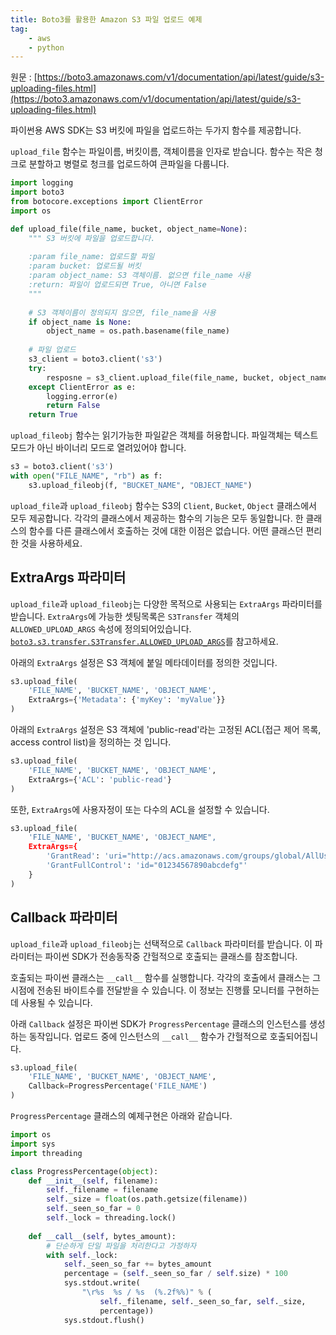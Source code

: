 ```yaml
---
title: Boto3를 활용한 Amazon S3 파일 업로드 예제
tag:
    - aws
    - python
---
```


원문 : [https://boto3.amazonaws.com/v1/documentation/api/latest/guide/s3-uploading-files.html](https://boto3.amazonaws.com/v1/documentation/api/latest/guide/s3-uploading-files.html)

파이썬용 AWS SDK는 S3 버킷에 파일을 업로드하는 두가지 함수를 제공합니다.

`upload_file` 함수는 파일이름, 버킷이름, 객체이름을 인자로 받습니다.
함수는 작은 청크로 분할하고 병렬로 청크를 업로드하여 큰파일을 다룹니다.

```python
import logging
import boto3
from botocore.exceptions import ClientError
import os

def upload_file(file_name, bucket, object_name=None):
    """ S3 버킷에 파일을 업로드합니다.
    
    :param file_name: 업로드할 파일
    :param bucket: 업로드될 버킷
    :param object_name: S3 객체이름. 없으면 file_name 사용
    :return: 파일이 업로드되면 True, 아니면 False
    """
    
    # S3 객체이름이 정의되지 않으면, file_name을 사용
    if object_name is None:
        object_name = os.path.basename(file_name)
    
    # 파일 업로드
    s3_client = boto3.client('s3')
    try:
        resposne = s3_client.upload_file(file_name, bucket, object_name)
    except ClientError as e:
        logging.error(e)
        return False
    return True
```

`upload_fileobj` 함수는 읽기가능한 파일같은 객체를 허용합니다.
파일객체는 텍스트모드가 아닌 바이너리 모드로 열려있어야 합니다.

```python
s3 = boto3.client('s3')
with open("FILE_NAME", "rb") as f:
    s3.upload_fileobj(f, "BUCKET_NAME", "OBJECT_NAME")
```

`upload_file`과 `upload_fileobj` 함수는 S3의 `Client`, `Bucket`, `Object` 클래스에서 모두 제공합니다.
각각의 클래스에서 제공하는 함수의 기능은 모두 동일합니다.
한 클래스의 함수를 다른 클래스에서 호출하는 것에 대한 이점은 없습니다.
어떤 클래스던 편리한 것을 사용하세요.

## ExtraArgs 파라미터

`upload_file`과 `upload_fileobj`는 다양한 목적으로 사용되는 `ExtraArgs` 파라미터를 받습니다.
`ExtraArgs`에 가능한 셋팅목록은 `S3Transfer` 객체의 `ALLOWED_UPLOAD_ARGS` 속성에 정의되어있습니다.
[`boto3.s3.transfer.S3Transfer.ALLOWED_UPLOAD_ARGS`](https://boto3.amazonaws.com/v1/documentation/api/latest/reference/customizations/s3.html#boto3.s3.transfer.S3Transfer.ALLOWED_UPLOAD_ARGS)를 참고하세요.

아래의 `ExtraArgs` 설정은 S3 객체에 붙일 메타데이터를 정의한 것입니다.

```python
s3.upload_file(
    'FILE_NAME', 'BUCKET_NAME', 'OBJECT_NAME',
    ExtraArgs={'Metadata': {'myKey': 'myValue'}}
)
```

아래의 `ExtraArgs` 설정은 S3 객체에 'public-read'라는 고정된 ACL(접근 제어 목록, access control list)을 정의하는 것 입니다.

```python
s3.upload_file(
    'FILE_NAME', 'BUCKET_NAME', 'OBJECT_NAME',
    ExtraArgs={'ACL': 'public-read'}
)
```

또한, `ExtraArgs`에 사용자정이 또는 다수의 ACL을 설정할 수 있습니다.

```python
s3.upload_file(
    'FILE_NAME', 'BUCKET_NAME', 'OBJECT_NAME",
    ExtraArgs={
        'GrantRead': 'uri="http://acs.amazonaws.com/groups/global/AllUsers"',
        'GrantFullControl': 'id="01234567890abcdefg"'
    }
)
```

## Callback 파라미터

`upload_file`과 `upload_fileobj`는 선택적으로 `Callback` 파라미터를 받습니다.
이 파라미터는 파이썬 SDK가 전송동작중 간헐적으로 호출되는 클래스를 참조합니다.

호출되는 파이썬 클래스는 `__call__` 함수를 실행합니다.
각각의 호출에서 클래스는 그 시점에 전송된 바이트수를 전달받을 수 있습니다.
이 정보는 진행률 모니터를 구현하는데 사용될 수 있습니다.

아래 `Callback` 설정은 파이썬 SDK가 `ProgressPercentage` 클래스의 인스턴스를 생성하는 동작입니다.
업로드 중에 인스턴스의 `__call__` 함수가 간헐적으로 호출되어집니다.

```python
s3.upload_file(
    'FILE_NAME', 'BUCKET_NAME', 'OBJECT_NAME',
    Callback=ProgressPercentage('FILE_NAME')
)
```

`ProgressPercentage` 클래스의 예제구현은 아래와 같습니다.

```python
import os
import sys
import threading

class ProgressPercentage(object):
    def __init__(self, filename):
        self._filename = filename
        self._size = float(os.path.getsize(filename))
        self._seen_so_far = 0
        self._lock = threading.lock()
    
    def __call__(self, bytes_amount):
        # 단순하게 단일 파일을 처리한다고 가정하자
        with self._lock:
            self._seen_so_far += bytes_amount
            percentage = (self._seen_so_far / self.size) * 100
            sys.stdout.write(
                "\r%s  %s / %s  (%.2f%%)" % (
                    self._filename, self._seen_so_far, self._size,
                    percentage))
            sys.stdout.flush()
```

<AdsenseB />
